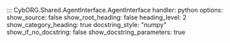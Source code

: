 ::: CybORG.Shared.AgentInterface.AgentInterface
    handler: python
    options:
        show_source: false
        show_root_heading: false
        heading_level: 2
        show_category_heading: true
        docstring_style: "numpy"
        show_if_no_docstring: false
        show_docstring_parameters: true